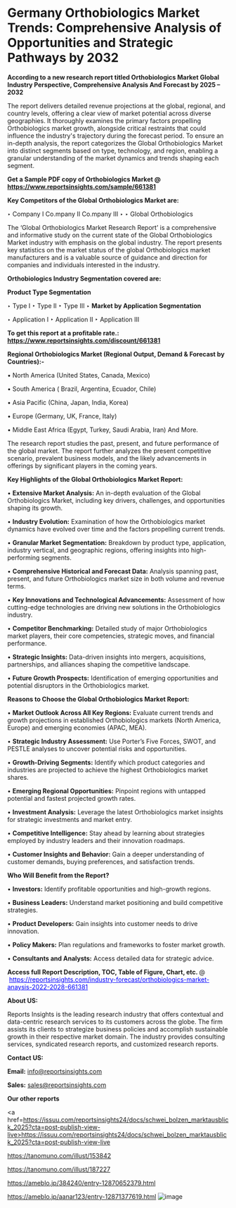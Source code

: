 # Germany Orthobiologics Market Trends: Comprehensive Analysis of Opportunities and Strategic Pathways by 2032

<strong>According to a new research report titled Orthobiologics Market Global Industry Perspective, Comprehensive Analysis And Forecast by 2025 – 2032</strong>

The report delivers detailed revenue projections at the global, regional, and country levels, offering a clear view of market potential across diverse geographies. It thoroughly examines the primary factors propelling Orthobiologics market growth, alongside critical restraints that could influence the industry's trajectory during the forecast period. To ensure an in-depth analysis, the report categorizes the Global Orthobiologics Market into distinct segments based on type, technology, and region, enabling a granular understanding of the market dynamics and trends shaping each segment.

<strong>Get a Sample PDF copy of Orthobiologics Market </strong><strong>@<a href=https://www.reportsinsights.com/sample/661381 style=color:#0000ff;> https://www.reportsinsights.com/sample/661381</a></strong></font>

<strong>Key Competitors of the Global Orthobiologics Market are:</strong>

‣ Company I Co.mpany II Co.mpany III
‣ 
‣ Global Orthobiologics

The ‘Global Orthobiologics Market Research Report’ is a comprehensive and informative study on the current state of the Global Orthobiologics Market industry with emphasis on the global industry. The report presents key statistics on the market status of the global Orthobiologics market manufacturers and is a valuable source of guidance and direction for companies and individuals interested in the industry.

<strong>Orthobiologics Industry Segmentation covered are:</strong>

<strong>Product Type Segmentation</strong>

‣ Type I
‣ Type II
‣ Type III
‣ 
<strong>Market by Application Segmentation</strong>

‣ Application I
‣ Application II 
‣ Application III

<strong>To get this report at a profitable rate.: <a href=https://www.reportsinsights.com/discount/661381 style=color:#0000ff;>https://www.reportsinsights.com/discount/661381</a></strong></font>

<strong>Regional Orthobiologics Market (Regional Output, Demand &amp; Forecast by Countries):-</strong>

• North America (United States, Canada, Mexico)

• South America ( Brazil, Argentina, Ecuador, Chile)

• Asia Pacific (China, Japan, India, Korea)

• Europe (Germany, UK, France, Italy)

• Middle East Africa (Egypt, Turkey, Saudi Arabia, Iran) And More.

The research report studies the past, present, and future performance of the global market. The report further analyzes the present competitive scenario, prevalent business models, and the likely advancements in offerings by significant players in the coming years.

<strong>Key Highlights of the Global Orthobiologics Market Report:</strong>

• <strong>Extensive Market Analysis:</strong> An in-depth evaluation of the Global Orthobiologics Market, including key drivers, challenges, and opportunities shaping its growth.

• <strong>Industry Evolution:</strong> Examination of how the Orthobiologics market dynamics have evolved over time and the factors propelling current trends.

• <strong>Granular Market Segmentation:</strong> Breakdown by product type, application, industry vertical, and geographic regions, offering insights into high-performing segments.

• <strong>Comprehensive Historical and Forecast Data:</strong> Analysis spanning past, present, and future Orthobiologics market size in both volume and revenue terms.

• <strong>Key Innovations and Technological Advancements:</strong> Assessment of how cutting-edge technologies are driving new solutions in the Orthobiologics industry.

• <strong>Competitor Benchmarking:</strong> Detailed study of major Orthobiologics market players, their core competencies, strategic moves, and financial performance.

• <strong>Strategic Insights:</strong> Data-driven insights into mergers, acquisitions, partnerships, and alliances shaping the competitive landscape.

• <strong>Future Growth Prospects:</strong> Identification of emerging opportunities and potential disruptors in the Orthobiologics market.

<strong>Reasons to Choose the Global Orthobiologics Market Report:</strong>

• <strong>Market Outlook Across All Key Regions:</strong> Evaluate current trends and growth projections in established Orthobiologics markets (North America, Europe) and emerging economies (APAC, MEA).

• <strong>Strategic Industry Assessment:</strong> Use Porter’s Five Forces, SWOT, and PESTLE analyses to uncover potential risks and opportunities.

• <strong>Growth-Driving Segments:</strong> Identify which product categories and industries are projected to achieve the highest Orthobiologics market shares.

• <strong>Emerging Regional Opportunities:</strong> Pinpoint regions with untapped potential and fastest projected growth rates.

• <strong>Investment Analysis:</strong> Leverage the latest Orthobiologics market insights for strategic investments and market entry.

• <strong>Competitive Intelligence:</strong> Stay ahead by learning about strategies employed by industry leaders and their innovation roadmaps.

• <strong>Customer Insights and Behavior:</strong> Gain a deeper understanding of customer demands, buying preferences, and satisfaction trends.

<strong>Who Will Benefit from the Report?</strong>

• <strong>Investors:</strong> Identify profitable opportunities and high-growth regions.

• <strong>Business Leaders:</strong> Understand market positioning and build competitive strategies.

• <strong>Product Developers:</strong> Gain insights into customer needs to drive innovation.

• <strong>Policy Makers:</strong> Plan regulations and frameworks to foster market growth.

• <strong>Consultants and Analysts:</strong> Access detailed data for strategic advice.
</ul>
<strong>Access full Report Description, TOC, Table of Figure, Chart, etc. </strong>@  <a href=https://reportsinsights.com/industry-forecast/orthobiologics-market-anaysis-2022-2028-661381 style=color:#0000ff;>https://reportsinsights.com/industry-forecast/orthobiologics-market-anaysis-2022-2028-661381</a></font>

<strong><strong>About US</strong>:</strong>

Reports Insights is the leading research industry that offers contextual and data-centric research services to its customers across the globe. The firm assists its clients to strategize business policies and accomplish sustainable growth in their respective market domain. The industry provides consulting services, syndicated research reports, and customized research reports.

<strong>Contact US:</strong>

<p class=""""><b>Email:</b> <a href=mailto:info@reportsinsights.com>info@reportsinsights.com</a></p>
<p class=""""><b>Sales:</b> <a href=mailto:sales@reportsinsights.com>sales@reportsinsights.com</a></p>

<strong>Our other reports</strong>

<a href=https://issuu.com/reportsinsights24/docs/schwei_bolzen_marktausblick_2025?cta=post-publish-view-live>https://issuu.com/reportsinsights24/docs/schwei_bolzen_marktausblick_2025?cta=post-publish-view-live</a>

<a href=https://tanomuno.com/illust/153842>https://tanomuno.com/illust/153842</a>

<a href=https://tanomuno.com/illust/187227>https://tanomuno.com/illust/187227</a>

<a href=https://ameblo.jp/384240/entry-12870652379.html>https://ameblo.jp/384240/entry-12870652379.html</a>

<a href=https://ameblo.jp/aanar123/entry-12871377619.html>https://ameblo.jp/aanar123/entry-12871377619.html</a>
![image](https://github.com/user-attachments/assets/1f72109e-3d7b-46af-90a6-110405e8bc8b)

